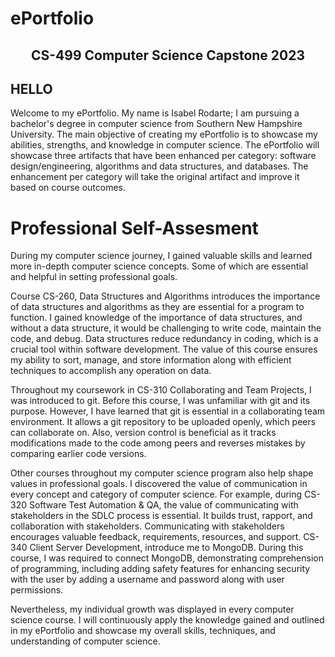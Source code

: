 <center>
  <img scr="profile.jpg" height 200 width=200>
</center>

# ePortfolio 

## <center>CS-499 Computer Science Capstone 2023</center>

## HELLO

Welcome to my ePortfolio. My name is Isabel Rodarte; I am pursuing a bachelor's degree in computer science from Southern New Hampshire University. The main objective of creating my ePortfolio is to showcase my abilities, strengths, and knowledge in computer science. The ePortfolio will showcase three artifacts that have been enhanced per category: software design/engineering, algorithms and data structures, and databases. The enhancement per category will take the original artifact and improve it based on course outcomes.

# Professional Self-Assesment

During my computer science journey, I gained valuable skills and learned more in-depth computer science concepts. Some of which are essential and helpful in setting professional goals. 

Course CS-260, Data Structures and Algorithms introduces the importance of data structures and algorithms as they are essential for a program to function. I gained knowledge of the importance of data structures, and without a data structure, it would be challenging to write code, maintain the code, and debug. Data structures reduce redundancy in coding, which is a crucial tool within software development. The value of this course ensures my ability to sort, manage, and store information along with efficient techniques to accomplish any operation on data.

Throughout my coursework in CS-310 Collaborating and Team Projects, I was introduced to git. Before this course, I was unfamiliar with git and its purpose. However, I have learned that git is essential in a collaborating team environment. It allows a git repository to be uploaded openly, which peers can collaborate on. Also, version control is beneficial as it tracks modifications made to the code among peers and reverses mistakes by comparing earlier code versions.

Other courses throughout my computer science program also help shape values in professional goals. I discovered the value of communication in every concept and category of computer science. For example, during CS-320 Software Test Automation & QA, the value of communicating with stakeholders in the SDLC process is essential. It builds trust, rapport, and collaboration with stakeholders. Communicating with stakeholders encourages valuable feedback, requirements, resources, and support. CS-340 Client Server Development, introduce me to MongoDB. During this course, I was required to connect MongoDB, demonstrating comprehension of programming, including adding safety features for enhancing security with the user by adding a username and password along with user permissions.

Nevertheless, my individual growth was displayed in every computer science course. I will continuously apply the knowledge gained and outlined in my ePortfolio and showcase my overall skills, techniques, and understanding of computer science.
